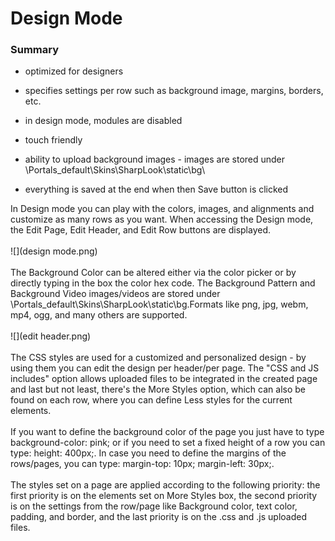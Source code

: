 # Design Mode
### Summary

* optimized for designers

* specifies settings per row such as background image, margins, borders, etc.

* in design mode, modules are disabled

* touch friendly

* ability to upload background images - images are stored under \Portals\_default\Skins\SharpLook\static\bg\

* everything is saved at the end when then Save button is clicked

In Design mode you can play with the colors, images, and alignments and customize as many rows as you want. When accessing the Design mode, the Edit Page, Edit Header, and Edit Row buttons are displayed.
<br />
<br />
![](design mode.png)
<br />
<br />
The Background Color can be altered either via the color picker or by directly typing in the box the color hex code. The Background Pattern and Background Video images/videos are stored under \Portals\_default\Skins\SharpLook\static\bg.Formats like png, jpg, webm, mp4, ogg, and many others are supported. 
<br />
<br />
![](edit header.png)
<br >
<br />
The CSS styles are used for a customized and personalized design - by using them you can edit the design per header/per page. The "CSS and JS includes" option allows uploaded files to be integrated in the created page and last but not least, there's the More Styles option, which can also be found on each row, where you can define Less styles for the current elements. 
<br />
<br >
If you want to define the background color of the page you just have to type background-color: pink; or if you need to set a fixed height of a row you can type: height: 400px;. In case you need to define the margins of the rows/pages, you can type: margin-top: 10px; margin-left: 30px;. 
<br />
<br />
The styles set on a page are applied according to the following priority: the first priority is on the elements set on More Styles box, the second priority is on the settings from the row/page like Background color, text color, padding, and border, and the last priority is on the .css and .js uploaded files.